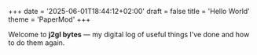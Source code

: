 +++
date = '2025-06-01T18:44:12+02:00'
draft = false
title = 'Hello World'
theme = 'PaperMod'
+++

Welcome to **j2gl bytes** — my digital log of useful things I’ve done and how to do them again.

